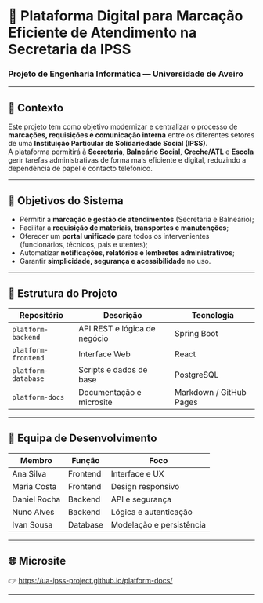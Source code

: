 # 📘 Plataforma Digital para Marcação Eficiente de Atendimento na Secretaria da IPSS

### Projeto de Engenharia Informática — Universidade de Aveiro

---

## 🧭 Contexto

Este projeto tem como objetivo modernizar e centralizar o processo de **marcações, requisições e comunicação interna** entre os diferentes setores de uma **Instituição Particular de Solidariedade Social (IPSS)**.  
A plataforma permitirá à **Secretaria**, **Balneário Social**, **Creche/ATL** e **Escola** gerir tarefas administrativas de forma mais eficiente e digital, reduzindo a dependência de papel e contacto telefónico.

---

## 🎯 Objetivos do Sistema

- Permitir a **marcação e gestão de atendimentos** (Secretaria e Balneário);
- Facilitar a **requisição de materiais, transportes e manutenções**;
- Oferecer um **portal unificado** para todos os intervenientes (funcionários, técnicos, pais e utentes);
- Automatizar **notificações, relatórios e lembretes administrativos**;
- Garantir **simplicidade, segurança e acessibilidade** no uso.

---

## 🧩 Estrutura do Projeto

| Repositório | Descrição | Tecnologia |
|--------------|------------|-------------|
| `platform-backend` | API REST e lógica de negócio | Spring Boot |
| `platform-frontend` | Interface Web | React |
| `platform-database` | Scripts e dados de base | PostgreSQL |
| `platform-docs` | Documentação e microsite | Markdown / GitHub Pages |

---

## 👥 Equipa de Desenvolvimento

| Membro | Função | Foco |
|--------|---------|------|
| Ana Silva | Frontend | Interface e UX |
| Maria Costa | Frontend | Design responsivo |
| Daniel Rocha | Backend | API e segurança |
| Nuno Alves | Backend | Lógica e autenticação |
| Ivan Sousa | Database | Modelação e persistência |

---

## 🌐 Microsite

👉 https://ua-ipss-project.github.io/platform-docs/

---

